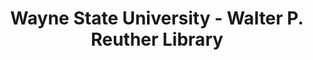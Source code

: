 ---
layout: repo
title: "Wayne State University - Walter P. Reuther Library"
id: 4003
permalink: repos/4003/
---
